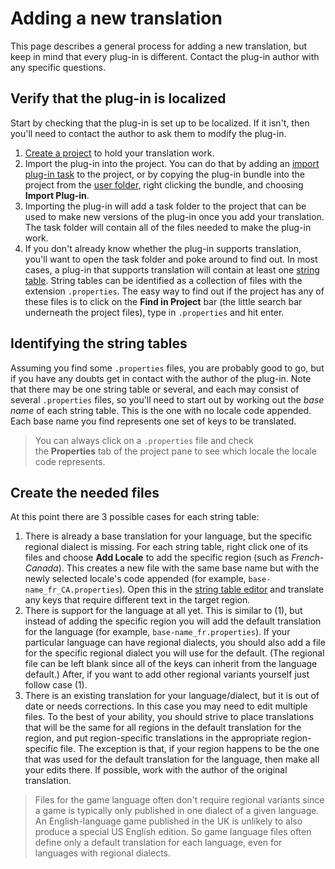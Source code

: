 # Adding a new translation

This page describes a general process for adding a new translation, but keep in mind that every plug-in is different. Contact the plug-in author with any specific questions.

## Verify that the plug-in is localized

Start by checking that the plug-in is set up to be localized. If it isn't, then you'll need to contact the author to ask them to modify the plug-in.

1.  [Create a project](um-proj-intro.md) to hold your translation work.
2. Import the plug-in into the project. You can do that by adding an [import plug-in task](um-proj-plugin-task.md) to the project, or by copying the plug-in bundle into the project from the [user folder](um-plugins-manager.md), right clicking the bundle, and choosing **Import Plug-in**.
3. Importing the plug-in will add a task folder to the project that can be used to make new versions of the plug-in once you add your translation. The task folder will contain all of the files needed to make the plug-in work.
4. If you don't already know whether the plug-in supports translation, you'll want to open the task folder and poke around to find out. In most cases, a plug-in that supports translation will contain at least one [string table](dm-res-string-table.md). String tables can be identified as a collection of files with the extension `.properties`. The easy way to find out if the project has any of these files is to click on the **Find in Project** bar (the little search bar underneath the project files), type in `.properties` and hit enter.

## Identifying the string tables

Assuming you find some `.properties` files, you are probably good to go, but if you have any doubts get in contact with the author of the plug-in. Note that there may be one string table or several, and each may consist of several `.properties` files, so you'll need to start out by working out the *base name* of each string table. This is the one with no locale code appended. Each base name you find represents one set of keys to be translated.

> You can always click on a `.properties` file and check the **Properties** tab of the project pane to see which locale the locale code represents. 

## Create the needed files

At this point there are 3 possible cases for each string table:

1. There is already a base translation for your language, but the specific regional dialect is missing. For each string table, right click one of its files and choose **Add Locale** to add the specific region (such as *French-Canada*). This creates a new file with the same base name but with the newly selected locale's code appended (for example, `base-name_fr_CA.properties`). Open this in the [string table editor](dm-res-string-table.md) and translate any keys that require different text in the target region.
2. There is support for the language at all yet. This is similar to (1), but instead of adding the specific region you will add the default translation for the language (for example, `base-name_fr.properties`). If your particular language can have regional dialects, you should also add a file for the specific regional dialect you will use for the default. (The regional file can be left blank since all of the keys can inherit from the language default.) After, if you want to add other regional variants yourself just follow case (1).
3. There is an existing translation for your language/dialect, but it is out of date or needs corrections. In this case you may need to edit multiple files. To the best of your ability, you should strive to place translations that will be the same for all regions in the default translation for the region, and put region-specific translations in the appropriate region-specific file. The exception is that, if your region happens to be the one that was used for the default translation for the language, then make all your edits there. If possible, work with the author of the original translation.

> Files for the game language often don't require regional variants since a game is typically only published in one dialect of a given language. An English-language game published in the UK is unlikely to also produce a special US English edition. So game language files often define only a default translation for each language, even for languages with regional dialects.